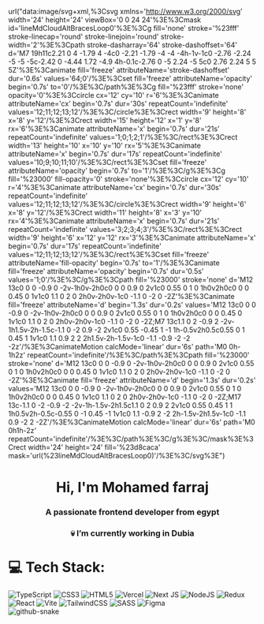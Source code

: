 url("data:image/svg+xml,%3Csvg xmlns='http://www.w3.org/2000/svg' width='24' height='24' viewBox='0 0 24 24'%3E%3Cmask id='lineMdCloudAltBracesLoop0'%3E%3Cg fill='none' stroke='%23fff' stroke-linecap='round' stroke-linejoin='round' stroke-width='2'%3E%3Cpath stroke-dasharray='64' stroke-dashoffset='64' d='M7 19h11c2.21 0 4 -1.79 4 -4c0 -2.21 -1.79 -4 -4 -4h-1v-1c0 -2.76 -2.24 -5 -5 -5c-2.42 0 -4.44 1.72 -4.9 4h-0.1c-2.76 0 -5 2.24 -5 5c0 2.76 2.24 5 5 5Z'%3E%3Canimate fill='freeze' attributeName='stroke-dashoffset' dur='0.6s' values='64;0'/%3E%3Cset fill='freeze' attributeName='opacity' begin='0.7s' to='0'/%3E%3C/path%3E%3Cg fill='%23fff' stroke='none' opacity='0'%3E%3Ccircle cx='12' cy='10' r='6'%3E%3Canimate attributeName='cx' begin='0.7s' dur='30s' repeatCount='indefinite' values='12;11;12;13;12'/%3E%3C/circle%3E%3Crect width='9' height='8' x='8' y='12'/%3E%3Crect width='15' height='12' x='1' y='8' rx='6'%3E%3Canimate attributeName='x' begin='0.7s' dur='21s' repeatCount='indefinite' values='1;0;1;2;1'/%3E%3C/rect%3E%3Crect width='13' height='10' x='10' y='10' rx='5'%3E%3Canimate attributeName='x' begin='0.7s' dur='17s' repeatCount='indefinite' values='10;9;10;11;10'/%3E%3C/rect%3E%3Cset fill='freeze' attributeName='opacity' begin='0.7s' to='1'/%3E%3C/g%3E%3Cg fill='%23000' fill-opacity='0' stroke='none'%3E%3Ccircle cx='12' cy='10' r='4'%3E%3Canimate attributeName='cx' begin='0.7s' dur='30s' repeatCount='indefinite' values='12;11;12;13;12'/%3E%3C/circle%3E%3Crect width='9' height='6' x='8' y='12'/%3E%3Crect width='11' height='8' x='3' y='10' rx='4'%3E%3Canimate attributeName='x' begin='0.7s' dur='21s' repeatCount='indefinite' values='3;2;3;4;3'/%3E%3C/rect%3E%3Crect width='9' height='6' x='12' y='12' rx='3'%3E%3Canimate attributeName='x' begin='0.7s' dur='17s' repeatCount='indefinite' values='12;11;12;13;12'/%3E%3C/rect%3E%3Cset fill='freeze' attributeName='fill-opacity' begin='0.7s' to='1'/%3E%3Canimate fill='freeze' attributeName='opacity' begin='0.7s' dur='0.5s' values='1;0'/%3E%3C/g%3E%3Cpath fill='%23000' stroke='none' d='M12 13c0 0 0 -0.9 0 -2v-1h0v-2h0c0 0 0 0.9 0 2v1c0 0.55 0 1 0 1h0v2h0c0 0 0 0.45 0 1v1c0 1.1 0 2 0 2h0v-2h0v-1c0 -1.1 0 -2 0 -2Z'%3E%3Canimate fill='freeze' attributeName='d' begin='1.3s' dur='0.2s' values='M12 13c0 0 0 -0.9 0 -2v-1h0v-2h0c0 0 0 0.9 0 2v1c0 0.55 0 1 0 1h0v2h0c0 0 0 0.45 0 1v1c0 1.1 0 2 0 2h0v-2h0v-1c0 -1.1 0 -2 0 -2Z;M7 13c1.1 0 2 -0.9 2 -2v-1h1.5v-2h-1.5c-1.1 0 -2 0.9 -2 2v1c0 0.55 -0.45 1 -1 1h-0.5v2h0.5c0.55 0 1 0.45 1 1v1c0 1.1 0.9 2 2 2h1.5v-2h-1.5v-1c0 -1.1 -0.9 -2 -2 -2z'/%3E%3CanimateMotion calcMode='linear' dur='6s' path='M0 0h-1h2z' repeatCount='indefinite'/%3E%3C/path%3E%3Cpath fill='%23000' stroke='none' d='M12 13c0 0 0 -0.9 0 -2v-1h0v-2h0c0 0 0 0.9 0 2v1c0 0.55 0 1 0 1h0v2h0c0 0 0 0.45 0 1v1c0 1.1 0 2 0 2h0v-2h0v-1c0 -1.1 0 -2 0 -2Z'%3E%3Canimate fill='freeze' attributeName='d' begin='1.3s' dur='0.2s' values='M12 13c0 0 0 -0.9 0 -2v-1h0v-2h0c0 0 0 0.9 0 2v1c0 0.55 0 1 0 1h0v2h0c0 0 0 0.45 0 1v1c0 1.1 0 2 0 2h0v-2h0v-1c0 -1.1 0 -2 0 -2Z;M17 13c-1.1 0 -2 -0.9 -2 -2v-1h-1.5v-2h1.5c1.1 0 2 0.9 2 2v1c0 0.55 0.45 1 1 1h0.5v2h-0.5c-0.55 0 -1 0.45 -1 1v1c0 1.1 -0.9 2 -2 2h-1.5v-2h1.5v-1c0 -1.1 0.9 -2 2 -2Z'/%3E%3CanimateMotion calcMode='linear' dur='6s' path='M0 0h1h-2z' repeatCount='indefinite'/%3E%3C/path%3E%3C/g%3E%3C/mask%3E%3Crect width='24' height='24' fill='%23d8caca' mask='url(%23lineMdCloudAltBracesLoop0)'/%3E%3C/svg%3E")


<h1 align="center">Hi, I'm Mohamed farraj</h1> 
<h3 align="center">A passionate frontend developer from egypt</h3>
<h3 align="center">💀 I’m currently working in Dubia</h3>


# 💻 Tech Stack:
![TypeScript](https://img.shields.io/badge/typescript-%23007ACC.svg?style=for-the-badge&logo=typescript&logoColor=white)   ![CSS3](https://img.shields.io/badge/css3-%231572B6.svg?style=for-the-badge&logo=css3&logoColor=white)  ![HTML5](https://img.shields.io/badge/html5-%23E34F26.svg?style=for-the-badge&logo=html5&logoColor=white) ![Vercel](https://img.shields.io/badge/vercel-%23000000.svg?style=for-the-badge&logo=vercel&logoColor=white)  ![Next JS](https://img.shields.io/badge/Next-black?style=for-the-badge&logo=next.js&logoColor=white) ![NodeJS](https://img.shields.io/badge/node.js-6DA55F?style=for-the-badge&logo=node.js&logoColor=white) ![Redux](https://img.shields.io/badge/redux-%23593d88.svg?style=for-the-badge&logo=redux&logoColor=white) ![React](https://img.shields.io/badge/react-%2320232a.svg?style=for-the-badge&logo=react&logoColor=%2361DAFB) ![Vite](https://img.shields.io/badge/vite-%23646CFF.svg?style=for-the-badge&logo=vite&logoColor=white) ![TailwindCSS](https://img.shields.io/badge/tailwindcss-%2338B2AC.svg?style=for-the-badge&logo=tailwind-css&logoColor=white) ![SASS](https://img.shields.io/badge/SASS-hotpink.svg?style=for-the-badge&logo=SASS&logoColor=white)  ![Figma](https://img.shields.io/badge/figma-%23F24E1E.svg?style=for-the-badge&logo=figma&logoColor=white)   
<picture>
  <source media="(prefers-color-scheme: dark)" srcset="https://raw.githubusercontent.com/tobiasmeyhoefer/tobiasmeyhoefer/output/github-snake-dark.svg" />
  <source media="(prefers-color-scheme: light)" srcset="https://raw.githubusercontent.com/tobiasmeyhoefer/tobiasmeyhoefer/output/github-snake.svg" />
  <img alt="github-snake" src="https://raw.githubusercontent.com/tobiasmeyhoefer/tobiasmeyhoefer/output/github-snake.svg" />
</picture>







